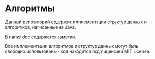 # Алгоритмы

Данный репозиторий содержит имплементации структур данных и алгоритмов, написанные на Java.

В папке doc содержатся заметки.

Все имплементации алгоритмов и структур данных могут быть свободно использованы - код находится под лицензией MIT
License.